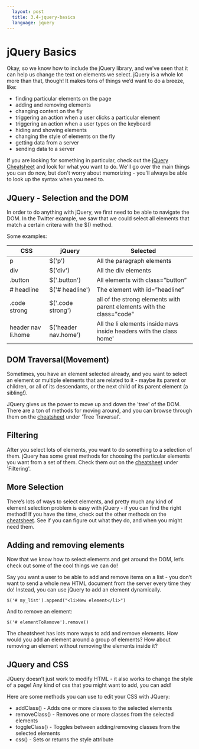 ```yaml
---
  layout: post
  title: 3.4-jquery-basics
  language: jquery
---
```


# jQuery Basics

Okay, so we know how to include the jQuery library, and we’ve seen that it can help us change the text on elements we select. jQuery is a whole lot more than that, though! It makes tons of things we’d want to do a breeze, like:
+ finding particular elements on the page
+ adding and removing elements
+ changing content on the fly
+ triggering an action when a user clicks a particular element
+ triggering an action when a user types on the keyboard
+ hiding and showing elements
+ changing the style of elements on the fly
+ getting data from a server
+ sending data to a server

If you are looking for something in particular, check out the [jQuery Cheatsheet](http://oscarotero.com/jquery/) and look for what you want to do. We'll go over the main things you can do now, but don't worry about memorizing - you'll always be able to look up the syntax when you need to.

##  JQuery - Selection and the DOM
In order to do anything with jQuery, we first need to be able to navigate the DOM. In the Twitter example, we saw that we could select all elements that match a certain critera with the $() method. 

Some examples:


|CSS          |jQuery           |Selected        |
|---          |---              |---             |
|p            |$('p')           |All the paragraph elements|
|div          |$('div')         |All the div elements|
|.button      |$('.button')     |All elements with class=”button”|
|# headline    |$('# headline')   |The element with id=”headline”|
|.code strong |$('.code strong')|all of the strong elements with parent elements with the class="code"|
|header nav li.home|$('header nav.home')|All the li elements inside navs inside headers with the class home'|



## DOM Traversal(Movement)
Sometimes, you have an element selected already, and you want to select an element or multiple elements that are related to it - maybe its parent or children, or all of its descendants, or the next child of its parent element (a sibling!).

JQuery gives us the power to move up and down the 'tree' of the DOM. There are a ton of methods for moving around, and you can browse through them on the [cheatsheet](http://oscarotero.com/jquery/) under 'Tree Traversal'.

## Filtering
After you select lots of elements, you want to do something to a selection of them. jQuery has some great methods for choosing the particular elements you want from a set of them. Check them out on the [cheatsheet](http://oscarotero.com/jquery/) under 'Filtering'.

## More Selection
There’s lots of ways to select elements, and pretty much any kind of element selection problem is easy with jQuery - if you can find the right method! If you have the time, check out the other methods on the [cheatsheet](http://oscarotero.com/jquery/). See if you can figure out what they do, and when you might need them.

## Adding and removing elements
Now that we know how to select elements and get around the DOM, let’s check out some of the cool things we can do!

Say you want a user to be able to add and remove items on a list - you don’t want to send a whole new HTML document from the server every time they do! Instead, you can use jQuery to add an element dynamically.

```
$('# my_list').append("<li>New element</li>")
```
And to remove an element:
```
$('# elementToRemove').remove()
```
The cheatsheet has lots more ways to add and remove elements. How would you add an element around a group of elements? How about removing an element without removing the elements inside it?

##  JQuery and CSS
JQuery doesn’t just work to modify HTML - it also works to change the style of a page! Any kind of css that you might want to add, you can add!

Here are some methods you can use to edit your CSS with JQuery:
+ addClass() - Adds one or more classes to the selected elements
+ removeClass() - Removes one or more classes from the selected elements
+ toggleClass() - Toggles between adding/removing classes from the selected elements
+ css() - Sets or returns the style attribute
